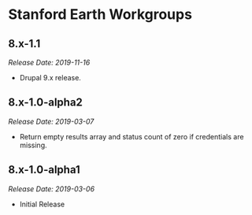 # Stanford Earth Workgroups
  
8.x-1.1
--------------------------------------------------------------------------------
_Release Date: 2019-11-16_

- Drupal 9.x release.

8.x-1.0-alpha2
--------------------------------------------------------------------------------
_Release Date: 2019-03-07_

- Return empty results array and status count of zero if credentials are missing.

8.x-1.0-alpha1
--------------------------------------------------------------------------------  
_Release Date: 2019-03-06_

- Initial Release
